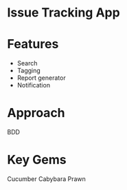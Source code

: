 # Issue Tracking App

# Features
* Search
* Tagging
* Report generator
* Notification

# Approach
BDD

# Key Gems
Cucumber
Cabybara
Prawn
